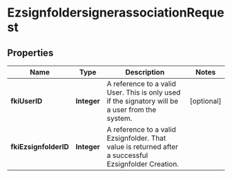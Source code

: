 

# EzsignfoldersignerassociationRequest

## Properties

Name | Type | Description | Notes
------------ | ------------- | ------------- | -------------
**fkiUserID** | **Integer** | A reference to a valid User.  This is only used if the signatory will be a user from the system. |  [optional]
**fkiEzsignfolderID** | **Integer** | A reference to a valid Ezsignfolder.  That value is returned after a successful Ezsignfolder Creation. | 




